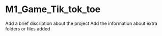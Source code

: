 # M1_Game_Tik_tok_toe
Add a brief discription about the project
Add the information about extra folders or files added
